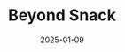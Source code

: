 ---  
layout: startup_page  
title: "Beyond Snack"  
id: "beyondsnack.in"  
permalink: "/beyondsnackbeyondsnack.in01092025/"  
website: "https://www.beyondsnack.in/"  
funding_round: "Series A"  
funding_amount: "$8.3M"  
investors: "12 Flags Group, Enrission India Capital, NAB Ventures, Faad Network"  
about: "Beyond Snack is a banana chips brand that is a top seller across major e-commerce and quick commerce platforms, boasting a retail presence in 20,000 outlets. The company focuses on providing unique tasting banana chips and is expanding into new territories while innovating its products and strengthening its supply chain."  
markets: "Food and Beverage, Food Processing, Snack Food"  
hq: "Alappuzha, Kerala, India"  
founded_year: "2018"  
linkedin: "https://www.linkedin.com/company/beyondsnack"  
twitter: "https://x.com/beyondsnack"  
instagram: ""  
facebook: "https://www.facebook.com/beyondsnack"  
crunchbase: "https://www.crunchbase.com/organization/beyond-sn%C3%A1ck"  
pitchbook: "https://pitchbook.com/profiles/company/466447-42"  

date_display: "09-Jan-2025"  
date: "2025-01-09"

# SEO Optimization  
meta_title: "Beyond Snack - Series A Funding ($8.3M)"  
meta_description: "Beyond Snack, Beyond Snack is a banana chips brand that is a top seller across major e-commerce and quick commerce platforms, boasting a retail presence in 20,000 o..."  
meta_keywords: "Beyond Snack, Food and Beverage, Food Processing, Snack Food, Series A funding"  
canonical_url: "https://startup.projectstartups.com/beyondsnackbeyondsnack.in01092025/"  
---